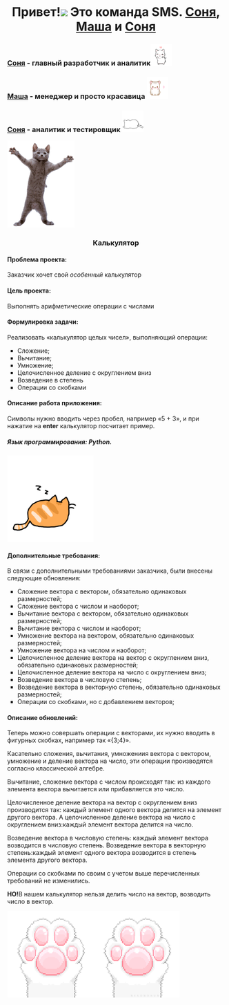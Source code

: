 <h1 align="center">Привет!<img src="https://github.com/blackcater/blackcater/raw/main/images/Hi.gif" height="35"/>
  Это команда SMS. <a href="https://github.com/Sony20181" target="_blank">Соня</a>, <a href="https://github.com/MariaArk" target="_blank">Маша</a> и <a href="https://github.com/SofaResh" target="_blank">Соня</a>
</h1>
<h3><a href="https://github.com/Sony20181" target="_blank">Соня</a> - главный разработчик и аналитик<img src="images/Ve1.gif" height="50"></h3>
<h3><a href="https://github.com/MariaArk" target="_blank">Маша</a> - менеджер и просто красавица <img src="images/VeC.gif" height="50"></h3>
<h3><a href="https://github.com/SofaResh" target="_blank">Соня</a> - аналитик и тестировщик <img src="images/14Se.gif" height="50"></h3>

<img src="images/2ull.gif" height="200">

<h3 align="center">Калькулятор</h3>

<h4 align="left">Проблема проекта:</h4>
<p align="left">Заказчик хочет свой <i>особенный</i> калькулятор</p>

<h4 align="left">Цель проекта:</h4>
<p align="left">Выполнять арифметические операции с числами</p>

<h4 align="left">Формулировка задачи:</h4>
<p align="left"> Реализовать «калькулятор целых чисел», выполняющий операции:
<ul type="square">
      <li> Сложение;</li>
      <li> Вычитание;</li>
      <li> Умножение;</li>
      <li> Целочисленное деление с округлением вниз </li>
      <li> Возведение в степень </li>
      <li> Операции со скобками</li>
</ul>
</p>
<h4 align="left">Описание работа приложения:</h4>
<p>Символы нужно вводить через пробел, например «5 + 3», и при нажатие на <strong>enter</strong> калькулятор посчитает пример.</p>

<h5 align="left">Язык программирования: Python.</h5>

<img src="images/picture6.gif" height="200">

<h4 align="left">Дополнительные требования:</h4>
<p>В связи с дополнительными требованиями заказчика, были внесены следующие обновления:</p>
<ul type="square">
      <li> Сложение вектора с вектором, обязательно одинаковых размерностей;</li>
      <li> Сложение вектора с числом и наоборот;</li>
      <li> Вычитание вектора с вектором, обязательно одинаковых размерностей;</li>
      <li> Вычитание вектора с числом и наоборот;</li>
      <li> Умножение вектора на вектором, обязательно одинаковых размерностей;</li>
      <li> Умножение вектора на числом и наоборот;</li>
      <li> Целочисленное деление вектора на вектор с округлением вниз, обязательно одинаковых размерностей;</li>
      <li> Целочисленное деление вектора на число с округлением вниз;</li>
      <li> Возведение вектора в числовую степень; </li>
      <li> Возведение вектора в векторную степень, обязательно одинаковых размерностей; </li>
      <li> Операции со скобками, но с добавлением векторов;</li>
</ul>
<h4 align="left">Описание обновлений:</h4>
<p>Теперь можно совершать операции с векторами, их нужно вводить в фигурных скобках, например так «{3;4}».</p>
<p>Касательно сложения, вычитания, умножениия вектора с вектором, умножение и деление вектора на число, эти операции производятся согласно классической алгебре. </p>
<p>Вычитание, сложение вектора с числом происходят так: из каждого элемента вектора вычитается или прибавляется это число.</p>
<p>Целочисленное деление вектора на вектор с округлением вниз производится так: каждый элемент одного вектора делится на элемент другого вектора. А целочисленное деление вектора на число с округлением вниз:каждый элемент вектора делится на число.</p>
<p>Возведение вектора в числовую степень: каждый элемент вектора возводится в числовую степень. Возведение вектора в векторную степень:каждый элемент одного вектора возводится в степень элемента другого вектора.</p>
<p>Операции со скобками по своим с учетом выше перечисленных требований не изменились.</p>
<p><strong>НО!</strong>В нашем калькулятор нельзя делить число на вектор, возводить число в вектор.</p>
<img src="images/28ee.gif" height="200">
